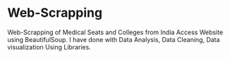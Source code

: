 # Web-Scrapping
Web-Scrapping of Medical Seats and Colleges from India Access Website using BeautifulSoup. I have done with Data Analysis, Data Cleaning, Data visualization Using Libraries.
